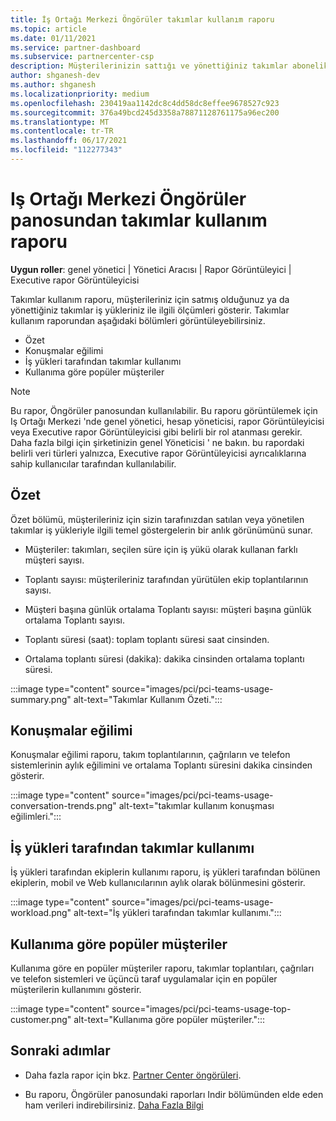 ```yaml
---
title: İş Ortağı Merkezi Öngörüler takımlar kullanım raporu
ms.topic: article
ms.date: 01/11/2021
ms.service: partner-dashboard
ms.subservice: partnercenter-csp
description: Müşterilerinizin sattığı ve yönettiğiniz takımlar aboneliklerinin kullanımı ile ilgili olarak neler yapabileceğinizi görün.
author: shganesh-dev
ms.author: shganesh
ms.localizationpriority: medium
ms.openlocfilehash: 230419aa1142dc8c4dd58dc8effee9678527c923
ms.sourcegitcommit: 376a49bcd245d3358a78871128761175a96ec200
ms.translationtype: MT
ms.contentlocale: tr-TR
ms.lasthandoff: 06/17/2021
ms.locfileid: "112277343"
---
```

# <a name="teams-usage-report-available-from-the-partner-center-insights-dashboard"></a>Iş Ortağı Merkezi Öngörüler panosundan takımlar kullanım raporu

**Uygun roller**: genel yönetici | Yönetici Aracısı | Rapor Görüntüleyici | Executive rapor Görüntüleyicisi

Takımlar kullanım raporu, müşterileriniz için satmış olduğunuz ya da yönettiğiniz takımlar iş yükleriniz ile ilgili ölçümleri gösterir. Takımlar kullanım raporundan aşağıdaki bölümleri görüntüleyebilirsiniz.

- Özet
- Konuşmalar eğilimi
- İş yükleri tarafından takımlar kullanımı
- Kullanıma göre popüler müşteriler

 > [!NOTE]
 > Bu rapor, Öngörüler panosundan kullanılabilir. Bu raporu görüntülemek için Iş Ortağı Merkezi 'nde genel yönetici, hesap yöneticisi, rapor Görüntüleyicisi veya Executive rapor Görüntüleyicisi gibi belirli bir rol atanması gerekir. Daha fazla bilgi için şirketinizin genel Yöneticisi ' ne bakın. bu rapordaki belirli veri türleri yalnızca, Executive rapor Görüntüleyicisi ayrıcalıklarına sahip kullanıcılar tarafından kullanılabilir.

## <a name="summary"></a>Özet

Özet bölümü, müşterileriniz için sizin tarafınızdan satılan veya yönetilen takımlar iş yükleriyle ilgili temel göstergelerin bir anlık görünümünü sunar.  

- Müşteriler: takımları, seçilen süre için iş yükü olarak kullanan farklı müşteri sayısı.

- Toplantı sayısı: müşterileriniz tarafından yürütülen ekip toplantılarının sayısı.

- Müşteri başına günlük ortalama Toplantı sayısı: müşteri başına günlük ortalama Toplantı sayısı. 

- Toplantı süresi (saat): toplam toplantı süresi saat cinsinden. 

- Ortalama toplantı süresi (dakika): dakika cinsinden ortalama toplantı süresi. 

:::image type="content" source="images/pci/pci-teams-usage-summary.png" alt-text="Takımlar Kullanım Özeti.":::

## <a name="conversations-trend"></a>Konuşmalar eğilimi

Konuşmalar eğilimi raporu, takım toplantılarının, çağrıların ve telefon sistemlerinin aylık eğilimini ve ortalama Toplantı süresini dakika cinsinden gösterir.

:::image type="content" source="images/pci/pci-teams-usage-conversation-trends.png" alt-text="takımlar kullanım konuşması eğilimleri.":::

## <a name="teams-usage-by-workloads"></a>İş yükleri tarafından takımlar kullanımı

İş yükleri tarafından ekiplerin kullanımı raporu, iş yükleri tarafından bölünen ekiplerin, mobil ve Web kullanıcılarının aylık olarak bölünmesini gösterir.

:::image type="content" source="images/pci/pci-teams-usage-workload.png" alt-text="İş yükleri tarafından takımlar kullanımı.":::

## <a name="top-customers-by-usage"></a>Kullanıma göre popüler müşteriler

Kullanıma göre en popüler müşteriler raporu, takımlar toplantıları, çağrıları ve telefon sistemleri ve üçüncü taraf uygulamalar için en popüler müşterilerin kullanımını gösterir.

:::image type="content" source="images/pci/pci-teams-usage-top-customer.png" alt-text="Kullanıma göre popüler müşteriler.":::

## <a name="next-steps"></a>Sonraki adımlar

- Daha fazla rapor için bkz. [Partner Center öngörüleri](partner-center-insights.md).

- Bu raporu, Öngörüler panosundaki raporları Indir bölümünden elde eden ham verileri indirebilirsiniz. [Daha Fazla Bilgi](pci-download-reports.md) 
